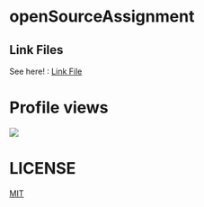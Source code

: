 # openSourceAssignment


## Link Files
See here! : [Link File](https://github.com/miheerbits/openSourceAssignment/blob/main/link.html)

# Profile views
![](https://komarev.com/ghpvc/?username=your-github-username&color=blue&style=plastic)

# LICENSE

[MIT](LICENSE)
